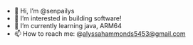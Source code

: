 - 👋 Hi, I’m @senpailys
- 👀 I’m interested in building software!
- 🌱 I’m currently learning java, ARM64
- 📫 How to reach me: @alyssahammonds5453@gmail.com
